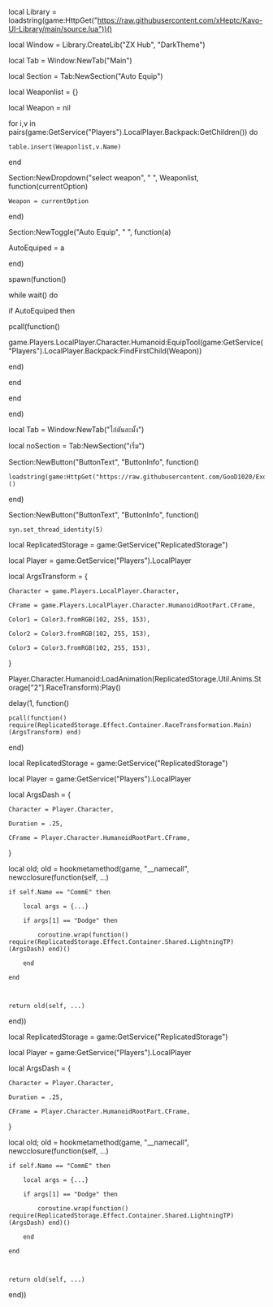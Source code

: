 local Library = loadstring(game:HttpGet("https://raw.githubusercontent.com/xHeptc/Kavo-UI-Library/main/source.lua"))()

local Window = Library.CreateLib("ZX Hub", "DarkTheme")

local Tab = Window:NewTab("Main")

local Section = Tab:NewSection("Auto Equip")

local Weaponlist = {}

local Weapon = nil

for i,v in pairs(game:GetService("Players").LocalPlayer.Backpack:GetChildren()) do

    table.insert(Weaponlist,v.Name)

end

Section:NewDropdown("select weapon", " ", Weaponlist, function(currentOption)

    Weapon = currentOption

end)

Section:NewToggle("Auto Equip", " ", function(a)

AutoEquiped = a

end)

spawn(function()

while wait() do

if AutoEquiped then

pcall(function()

game.Players.LocalPlayer.Character.Humanoid:EquipTool(game:GetService("Players").LocalPlayer.Backpack:FindFirstChild(Weapon))

end)

end

end

end)

local Tab = Window:NewTab("ไก่ตันละมั้ง")

local noSection = Tab:NewSection("เริ่ม")

Section:NewButton("ButtonText", "ButtonInfo", function()

    loadstring(game:HttpGet("https://raw.githubusercontent.com/GooD1020/Exon_x_hub_kaitan/main/README.md"))()

end)

Section:NewButton("ButtonText", "ButtonInfo", function()

    syn.set_thread_identity(5)

local ReplicatedStorage = game:GetService("ReplicatedStorage")

local Player = game:GetService("Players").LocalPlayer

local ArgsTransform = {

    Character = game.Players.LocalPlayer.Character,

    CFrame = game.Players.LocalPlayer.Character.HumanoidRootPart.CFrame,

    Color1 = Color3.fromRGB(102, 255, 153),

    Color2 = Color3.fromRGB(102, 255, 153),

    Color3 = Color3.fromRGB(102, 255, 153),

}

Player.Character.Humanoid:LoadAnimation(ReplicatedStorage.Util.Anims.Storage["2"].RaceTransform):Play()

delay(1, function()

    pcall(function() require(ReplicatedStorage.Effect.Container.RaceTransformation.Main)(ArgsTransform) end)

end)

local ReplicatedStorage = game:GetService("ReplicatedStorage")

local Player = game:GetService("Players").LocalPlayer

local ArgsDash = {

    Character = Player.Character,

    Duration = .25,

    CFrame = Player.Character.HumanoidRootPart.CFrame,

}

local old; old = hookmetamethod(game, "__namecall", newcclosure(function(self, ...)

    if self.Name == "CommE" then

        local args = {...}

        if args[1] == "Dodge" then

            coroutine.wrap(function() require(ReplicatedStorage.Effect.Container.Shared.LightningTP)(ArgsDash) end)()

        end

    end

    

    return old(self, ...)

end))

local ReplicatedStorage = game:GetService("ReplicatedStorage")

local Player = game:GetService("Players").LocalPlayer

local ArgsDash = {

    Character = Player.Character,

    Duration = .25,

    CFrame = Player.Character.HumanoidRootPart.CFrame,

}

local old; old = hookmetamethod(game, "__namecall", newcclosure(function(self, ...)

    if self.Name == "CommE" then

        local args = {...}

        if args[1] == "Dodge" then

            coroutine.wrap(function() require(ReplicatedStorage.Effect.Container.Shared.LightningTP)(ArgsDash) end)()

        end

    end

    

    return old(self, ...)

end))
